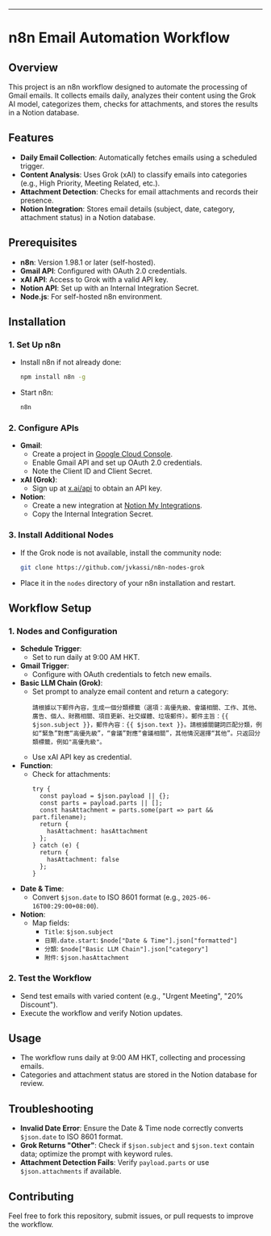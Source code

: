 
---

# n8n Email Automation Workflow

## Overview
This project is an n8n workflow designed to automate the processing of Gmail emails. It collects emails daily, analyzes their content using the Grok AI model, categorizes them, checks for attachments, and stores the results in a Notion database.

## Features
- **Daily Email Collection**: Automatically fetches emails using a scheduled trigger.
- **Content Analysis**: Uses Grok (xAI) to classify emails into categories (e.g., High Priority, Meeting Related, etc.).
- **Attachment Detection**: Checks for email attachments and records their presence.
- **Notion Integration**: Stores email details (subject, date, category, attachment status) in a Notion database.

## Prerequisites
- **n8n**: Version 1.98.1 or later (self-hosted).
- **Gmail API**: Configured with OAuth 2.0 credentials.
- **xAI API**: Access to Grok with a valid API key.
- **Notion API**: Set up with an Internal Integration Secret.
- **Node.js**: For self-hosted n8n environment.

## Installation

### 1. Set Up n8n
- Install n8n if not already done:
  ```bash
  npm install n8n -g
  ```
- Start n8n:
  ```bash
  n8n
  ```

### 2. Configure APIs
- **Gmail**:
  - Create a project in [Google Cloud Console](https://console.developers.google.com/).
  - Enable Gmail API and set up OAuth 2.0 credentials.
  - Note the Client ID and Client Secret.
- **xAI (Grok)**:
  - Sign up at [x.ai/api](https://x.ai/api) to obtain an API key.
- **Notion**:
  - Create a new integration at [Notion My Integrations](https://www.notion.so/my-integrations).
  - Copy the Internal Integration Secret.

### 3. Install Additional Nodes
- If the Grok node is not available, install the community node:
  ```bash
  git clone https://github.com/jvkassi/n8n-nodes-grok
  ```
- Place it in the `nodes` directory of your n8n installation and restart.

## Workflow Setup

### 1. Nodes and Configuration
- **Schedule Trigger**:
  - Set to run daily at 9:00 AM HKT.
- **Gmail Trigger**:
  - Configure with OAuth credentials to fetch new emails.
- **Basic LLM Chain (Grok)**:
  - Set prompt to analyze email content and return a category:
    ```
    請根據以下郵件內容，生成一個分類標籤（選項：高優先級、會議相關、工作、其他、廣告、個人、財務相關、項目更新、社交媒體、垃圾郵件）。郵件主旨：{{ $json.subject }}，郵件內容：{{ $json.text }}。請根據關鍵詞匹配分類，例如“緊急”對應“高優先級”，“會議”對應“會議相關”，其他情況選擇“其他”。只返回分類標籤，例如"高優先級"。
    ```
  - Use xAI API key as credential.
- **Function**:
  - Check for attachments:
    ```
    try {
      const payload = $json.payload || {};
      const parts = payload.parts || [];
      const hasAttachment = parts.some(part => part && part.filename);
      return {
        hasAttachment: hasAttachment
      };
    } catch (e) {
      return {
        hasAttachment: false
      };
    }
    ```
- **Date & Time**:
  - Convert `$json.date` to ISO 8601 format (e.g., `2025-06-16T00:29:00+08:00`).
- **Notion**:
  - Map fields:
    - `Title`: `$json.subject`
    - `日期.date.start`: `$node["Date & Time"].json["formatted"]`
    - `分類`: `$node["Basic LLM Chain"].json["category"]`
    - `附件`: `$json.hasAttachment`

### 2. Test the Workflow
- Send test emails with varied content (e.g., "Urgent Meeting", "20% Discount").
- Execute the workflow and verify Notion updates.

## Usage
- The workflow runs daily at 9:00 AM HKT, collecting and processing emails.
- Categories and attachment status are stored in the Notion database for review.

## Troubleshooting
- **Invalid Date Error**: Ensure the Date & Time node correctly converts `$json.date` to ISO 8601 format.
- **Grok Returns "Other"**: Check if `$json.subject` and `$json.text` contain data; optimize the prompt with keyword rules.
- **Attachment Detection Fails**: Verify `payload.parts` or use `$json.attachments` if available.

## Contributing
Feel free to fork this repository, submit issues, or pull requests to improve the workflow.



